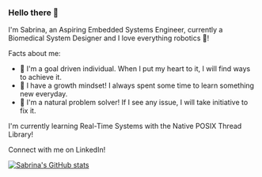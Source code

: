 ### Hello there 👋

I'm Sabrina, an Aspiring Embedded Systems Engineer, currently a Biomedical System Designer and I love everything robotics 🤖!

Facts about me:
* 🌟 I'm a goal driven individual. When I put my heart to it, I will find ways to achieve it.
* 🌱 I have a growth mindset! I always spent some time to learn something new everyday.
* 👀 I'm a natural problem solver! If I see any issue, I will take initiative to fix it.

I'm currently learning Real-Time Systems with the Native POSIX Thread Library!

Connect with me on LinkedIn!


[![Sabrina's GitHub stats](https://github-readme-stats.vercel.app/api?username=sabrinalokman)](https://github.com/sabrinalokman/github-readme-stats)

<!--
**sabrinalokman/sabrinalokman** is a ✨ _special_ ✨ repository because its `README.md` (this file) appears on your GitHub profile.

Here are some ideas to get you started:

- 🔭 I’m currently working on ...
- 🌱 I’m currently learning ...
- 👯 I’m looking to collaborate on ...
- 🤔 I’m looking for help with ...
- 💬 Ask me about ...
- 📫 How to reach me: ...
- 😄 Pronouns: ...
- ⚡ Fun fact: ...
-->
